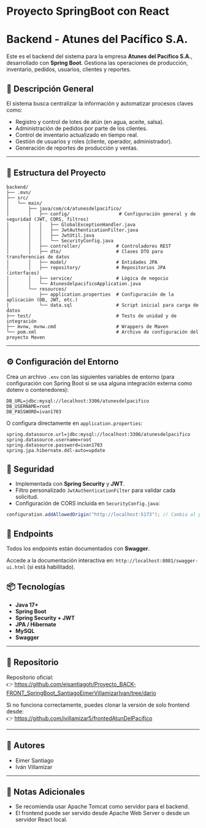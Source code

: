 # Proyecto SpringBoot con React
# Backend - Atunes del Pacífico S.A.

Este es el backend del sistema para la empresa **Atunes del Pacífico S.A.**, desarrollado con **Spring Boot**. Gestiona las operaciones de producción, inventario, pedidos, usuarios, clientes y reportes.

## 🧾 Descripción General

El sistema busca centralizar la información y automatizar procesos claves como:
- Registro y control de lotes de atún (en agua, aceite, salsa).
- Administración de pedidos por parte de los clientes.
- Control de inventario actualizado en tiempo real.
- Gestión de usuarios y roles (cliente, operador, administrador).
- Generación de reportes de producción y ventas.

---

## 📁 Estructura del Proyecto

```
backend/
├── .mvn/
├── src/
│   └── main/
│       ├── java/com/c4/atunesdelpacifico/
│       │   ├── config/                  # Configuración general y de seguridad (JWT, CORS, filtros)
│       │   │   ├── GlobalExceptionHandler.java
│       │   │   ├── JwtAuthenticationFilter.java
│       │   │   ├── JwtUtil.java
│       │   │   └── SecurityConfig.java
│       │   ├── controller/             # Controladores REST
│       │   ├── dto/                    # Clases DTO para transferencias de datos
│       │   ├── model/                  # Entidades JPA
│       │   ├── repository/             # Repositorios JPA (interfaces)
│       │   ├── service/                # Lógica de negocio
│       │   └── AtunesdelpacificoApplication.java
│       └── resources/
│           ├── application.properties  # Configuración de la aplicación (DB, JWT, etc.)
│           └── data.sql                # Script inicial para carga de datos
├── test/                               # Tests de unidad y de integración
├── mvnw, mvnw.cmd                      # Wrappers de Maven
└── pom.xml                             # Archivo de configuración del proyecto Maven
```

---

## ⚙️ Configuración del Entorno

Crea un archivo `.env` con las siguientes variables de entorno (para configuración con Spring Boot si se usa alguna integración externa como dotenv o contenedores):

```
DB_URL=jdbc:mysql://localhost:3306/atunesdelpacifico
DB_USERNAME=root
DB_PASSWORD=ivan1703
```

O configura directamente en `application.properties`:

```properties
spring.datasource.url=jdbc:mysql://localhost:3306/atunesdelpacifico
spring.datasource.username=root
spring.datasource.password=ivan1703
spring.jpa.hibernate.ddl-auto=update
```

## 🔐 Seguridad

- Implementada con **Spring Security** y **JWT**.
- Filtro personalizado `JwtAuthenticationFilter` para validar cada solicitud.
- Configuración de CORS incluida en `SecurityConfig.java`:

```java
configuration.addAllowedOrigin("http://localhost:5173"); // Cambia al puerto de tu frontend
```

## 🚀 Endpoints

Todos los endpoints están documentados con **Swagger**.

Accede a la documentación interactiva en: `http://localhost:8081/swagger-ui.html` (si está habilitado).

## 📦 Tecnologías

- **Java 17+**
- **Spring Boot**
- **Spring Security + JWT**
- **JPA / Hibernate**
- **MySQL**
- **Swagger**

---

## 📝 Repositorio

Repositorio oficial:  
👉 https://github.com/ejsantiagoh/Proyecto_BACK-FRONT_SpringBoot_SantiagoEimerVillamizarIvan/tree/dario

Si no funciona correctamente, puedes clonar la versión de solo frontend desde:  
👉 https://github.com/ivillamizar5/frontedAtunDelPacifico

---

## 👥 Autores

- Eimer Santiago
- Iván Villamizar

---

## 📌 Notas Adicionales

- Se recomienda usar Apache Tomcat como servidor para el backend.
- El frontend puede ser servido desde Apache Web Server o desde un servidor React local.